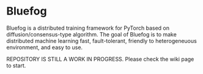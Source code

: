 # Bluefog 

Bluefog is a distributed training framework for PyTorch based on diffusion/consensus-type algorithm. The goal of Bluefog is to make distributed machine learning fast, fault-tolerant, friendly to heterogeneuous environment, and easy to use.

REPOSITORY IS STILL A WORK IN PROGRESS. Please check the wiki page to start.
